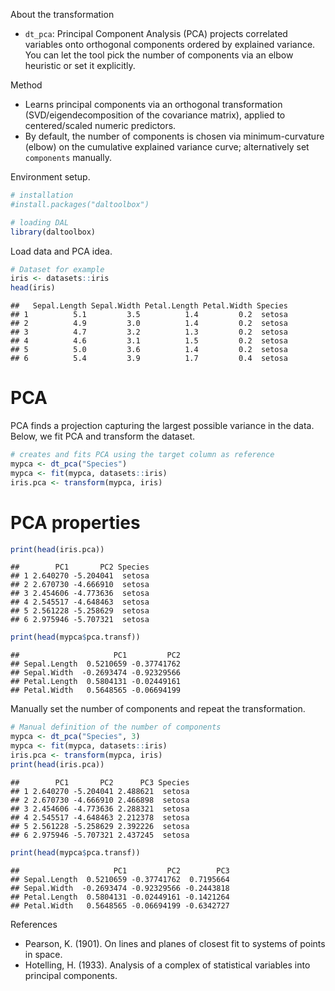 About the transformation
- `dt_pca`: Principal Component Analysis (PCA) projects correlated variables onto orthogonal components ordered by explained variance. You can let the tool pick the number of components via an elbow heuristic or set it explicitly.

Method
- Learns principal components via an orthogonal transformation (SVD/eigendecomposition of the covariance matrix), applied to centered/scaled numeric predictors.
- By default, the number of components is chosen via minimum-curvature (elbow) on the cumulative explained variance curve; alternatively set `components` manually.

Environment setup.

``` r
# installation 
#install.packages("daltoolbox")

# loading DAL
library(daltoolbox) 
```

Load data and PCA idea.

``` r
# Dataset for example
iris <- datasets::iris
head(iris)
```

```
##   Sepal.Length Sepal.Width Petal.Length Petal.Width Species
## 1          5.1         3.5          1.4         0.2  setosa
## 2          4.9         3.0          1.4         0.2  setosa
## 3          4.7         3.2          1.3         0.2  setosa
## 4          4.6         3.1          1.5         0.2  setosa
## 5          5.0         3.6          1.4         0.2  setosa
## 6          5.4         3.9          1.7         0.4  setosa
```

# PCA
PCA finds a projection capturing the largest possible variance in the data. Below, we fit PCA and transform the dataset.


``` r
# creates and fits PCA using the target column as reference
mypca <- dt_pca("Species")
mypca <- fit(mypca, datasets::iris)
iris.pca <- transform(mypca, iris)
```

# PCA properties


``` r
print(head(iris.pca))
```

```
##        PC1       PC2 Species
## 1 2.640270 -5.204041  setosa
## 2 2.670730 -4.666910  setosa
## 3 2.454606 -4.773636  setosa
## 4 2.545517 -4.648463  setosa
## 5 2.561228 -5.258629  setosa
## 6 2.975946 -5.707321  setosa
```

``` r
print(head(mypca$pca.transf))
```

```
##                     PC1         PC2
## Sepal.Length  0.5210659 -0.37741762
## Sepal.Width  -0.2693474 -0.92329566
## Petal.Length  0.5804131 -0.02449161
## Petal.Width   0.5648565 -0.06694199
```

Manually set the number of components and repeat the transformation.

``` r
# Manual definition of the number of components
mypca <- dt_pca("Species", 3)
mypca <- fit(mypca, datasets::iris)
iris.pca <- transform(mypca, iris)
print(head(iris.pca))
```

```
##        PC1       PC2      PC3 Species
## 1 2.640270 -5.204041 2.488621  setosa
## 2 2.670730 -4.666910 2.466898  setosa
## 3 2.454606 -4.773636 2.288321  setosa
## 4 2.545517 -4.648463 2.212378  setosa
## 5 2.561228 -5.258629 2.392226  setosa
## 6 2.975946 -5.707321 2.437245  setosa
```

``` r
print(head(mypca$pca.transf))
```

```
##                     PC1         PC2        PC3
## Sepal.Length  0.5210659 -0.37741762  0.7195664
## Sepal.Width  -0.2693474 -0.92329566 -0.2443818
## Petal.Length  0.5804131 -0.02449161 -0.1421264
## Petal.Width   0.5648565 -0.06694199 -0.6342727
```

References
- Pearson, K. (1901). On lines and planes of closest fit to systems of points in space.
- Hotelling, H. (1933). Analysis of a complex of statistical variables into principal components.
